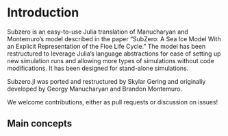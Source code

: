 # Introduction

Subzero is an easy-to-use Julia translation of Manucharyan and Montemuro’s model described in the paper “SubZero: A Sea Ice Model With an Explicit Representation of the Floe Life Cycle.” The model has been restructured to leverage Julia’s language abstractions for ease of setting up new simulation runs and allowing more types of simulations without code modifications. It has been designed for stand-alone simulations.

Subzero.jl was ported and restructured by Skylar Gering and originally developed by Georgy Manucharyan and Brandon Montemuro.

We welcome contributions, either as pull requests or discussion on issues!

## Main concepts